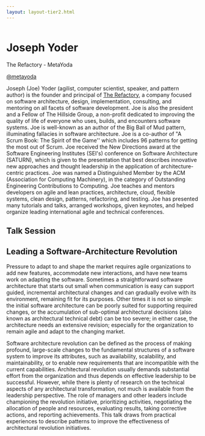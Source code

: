 ```yaml
---
layout: layout-tier2.html
---
```

<div class="container section featured-speaker">
   <div class="row">
     <div class="col-xs-12 col-sm-2 new-img-container">
       <img class="new-speaker-page-img joseph-yoder" />
       </div>
     <div class="col-xs-12 col-sm-10 copy-container">
       <h1 class="speaker-header">Joseph Yoder</h1>
       <span class="speaker-subtitle">The Refactory - MetaYoda</span>
       <p><a class="speaker-handle" href="https://twitter.com/metayoda" target="_blank">@metayoda</a></p>
       <p>Joseph (Joe) Yoder (agilist, computer scientist, speaker, and pattern author) is the founder and principal of <a href="https://www.refactory.com" target="_blank">The Refactory</a>, a company focused on software architecture, design, implementation, consulting, and mentoring on all facets of software development. Joe is also the president and a Fellow of The Hillside Group, a non-profit dedicated to improving the quality of life of everyone who uses, builds, and encounters software systems. Joe is well-known as an author of the Big Ball of Mud pattern, illuminating fallacies in software architecture. Joe is a co-author of "A Scrum Book: The Spirit of the Game'' which includes 96 patterns for getting the most out of Scrum. Joe received the New Directions award at the Software Engineering Institutes (SEI's) conference on Software Architecture (SATURN), which is given to the presentation that best describes innovative new approaches and thought leadership in the application of architecture-centric practices. Joe was named a Distinguished Member by the ACM (Association for Computing Machinery), in the category of Outstanding Engineering Contributions to Computing. Joe teaches and mentors developers on agile and lean practices, architecture, cloud, flexible systems, clean design, patterns, refactoring, and testing. Joe has presented many tutorials and talks, arranged workshops, given keynotes, and helped organize leading international agile and technical conferences.</p>
       <h2>Talk Session</h2>
        <h2 class="gold">Leading a Software-Architecture Revolution</h2>
       <p>Pressure to adapt to and shape the market requires agile organizations to add new features, accommodate new interactions, and have new teams work on adapting the software. Sometimes a straightforward software architecture that starts out small when communication is easy can support guided, incremental architectural changes and can gradually evolve with its environment, remaining fit for its purposes. Other times it is not so simple: the initial software architecture can be poorly suited for supporting required changes, or the accumulation of sub-optimal architectural decisions (also known as architectural technical debt) can be too severe; in either case, the architecture needs an extensive revision; especially for the organization to remain agile and adapt to the changing market.</p>
        <p>Software architecture revolution can be defined as the process of making profound, large-scale changes to the fundamental structures of a software system to improve its attributes, such as availability, scalability, and maintainability, or to enable new requirements that are incompatible with the current capabilities. Architectural revolution usually demands substantial effort from the organization and thus depends on effective leadership to be successful. However, while there is plenty of research on the technical aspects of any architectural transformation, not much is available from the leadership perspective. The role of managers and other leaders include championing the revolution initiative, prioritizing activities, negotiating the allocation of people and resources, evaluating results, taking corrective actions, and reporting achievements. This talk draws from practical experiences to describe patterns to improve the effectiveness of architectural revolution initiatives.</p>
     </div>
   </div>
 </div>